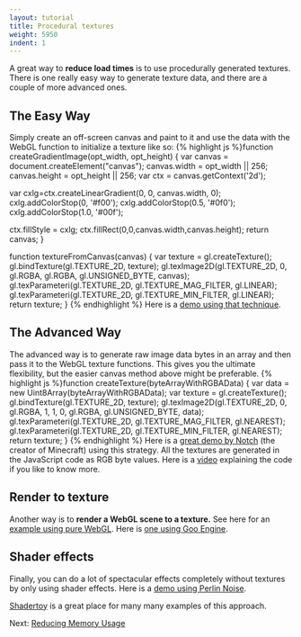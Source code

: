 ```yaml
---
layout: tutorial
title: Procedural textures
weight: 5950
indent: 1
---
```

A great way to <strong>reduce load times</strong> is to use procedurally generated textures.
There is one really easy way to generate texture data, and there are a couple of more advanced ones.
<h2>The Easy Way</h2>
Simply create an off-screen canvas and paint to it and use the data with the WebGL function to initialize a texture like so:
{% highlight js %}function createGradientImage(opt_width, opt_height)
{
  var canvas = document.createElement("canvas");
  canvas.width = opt_width || 256;
  canvas.height = opt_height || 256;
  var ctx = canvas.getContext('2d');

  var cxlg=ctx.createLinearGradient(0, 0, canvas.width, 0);
  cxlg.addColorStop(0, '#f00');
  cxlg.addColorStop(0.5, '#0f0');
  cxlg.addColorStop(1.0, '#00f');

  ctx.fillStyle = cxlg;
  ctx.fillRect(0,0,canvas.width,canvas.height);
  return canvas;
}

function textureFromCanvas(canvas) {
  var texture = gl.createTexture();
  gl.bindTexture(gl.TEXTURE_2D, texture);
  gl.texImage2D(gl.TEXTURE_2D, 0, gl.RGBA, gl.RGBA, gl.UNSIGNED_BYTE, canvas);
  gl.texParameteri(gl.TEXTURE_2D, gl.TEXTURE_MAG_FILTER, gl.LINEAR);
  gl.texParameteri(gl.TEXTURE_2D, gl.TEXTURE_MIN_FILTER, gl.LINEAR);
  return texture;
}
{% endhighlight %}
Here is a <a href="http://rhulha.github.io/self-contained-webgl-demo/">demo using that technique</a>.
<h2>The Advanced Way</h2>
The advanced way is to generate raw image data bytes in an array and then pass it to the WebGL texture functions. This gives you the ultimate flexibility, but the easier canvas method above might be preferable.
{% highlight js %}function createTexture(byteArrayWithRGBAData) {
  var data = new Uint8Array(byteArrayWithRGBAData);
  var texture = gl.createTexture();
  gl.bindTexture(gl.TEXTURE_2D, texture);
  gl.texImage2D(gl.TEXTURE_2D,
       0, gl.RGBA, 1, 1, 0, gl.RGBA, gl.UNSIGNED_BYTE, data);
  gl.texParameteri(gl.TEXTURE_2D, gl.TEXTURE_MAG_FILTER, gl.NEAREST);
  gl.texParameteri(gl.TEXTURE_2D, gl.TEXTURE_MIN_FILTER, gl.NEAREST);
  return texture;
}
{% endhighlight %}
Here is a <a href="http://jsfiddle.net/uzMPU/">great demo by Notch</a> (the creator of Minecraft) using this strategy. All the textures are generated in the JavaScript code as RGB byte values. Here is a <a href="https://www.youtube.com/watch?v=WaZvDCmlERc">video</a> explaining the code if you like to know more.
<h2>Render to texture</h2>
Another way is to <strong>render a WebGL scene to a texture.</strong> See here for an <a href="http://learningwebgl.com/blog/?p=1786">example using pure WebGL</a>. Here is <a href="http://jsfiddle.net/rherlitz/6mG3W/">one using Goo Engine</a>.
<h2>Shader effects</h2>
Finally, you can do a lot of spectacular effects completely without textures by only using shader effects. Here is a <a href="http://rhulha.github.io/ChronosGL/TunnelVision/index.html">demo using Perlin Noise</a>.

<a href="http://www.shadertoy.com">Shadertoy</a> is a great place for many many examples of this approach.

Next: <a href="../reducing-memory-usage/">Reducing Memory Usage</a>